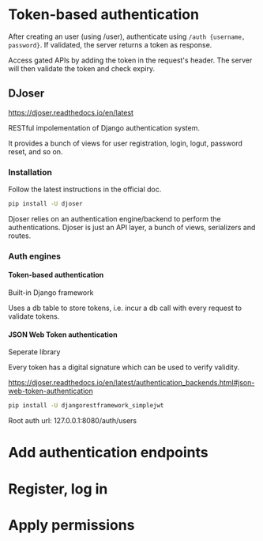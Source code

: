 # Token-based authentication

After creating an user (using /user), authenticate using `/auth {username, password}`. If validated, the server returns a token as response.

Access gated APIs by adding the token in the request's header. The server will then validate the token and check expiry.

## DJoser

https://djoser.readthedocs.io/en/latest

RESTful impolementation of Django authentication system.

It provides a bunch of views for user registration, login, logut, password reset, and so on.

### Installation

Follow the latest instructions in the official doc.

```bash
pip install -U djoser
```

Djoser relies on an authentication engine/backend to perform the authentications. Djoser is just an API layer, a bunch of views, serializers and routes. 

### Auth engines
#### Token-based authentication
Built-in Django framework

Uses a db table to store tokens, i.e. incur a db call with every request to validate tokens.

#### JSON Web Token authentication
Seperate library

Every token has a digital signature which can be used to verify validity.

https://djoser.readthedocs.io/en/latest/authentication_backends.html#json-web-token-authentication

```bash
pip install -U djangorestframework_simplejwt
```

Root auth url: 127.0.0.1:8080/auth/users


# Add authentication endpoints

# Register, log in

# Apply permissions



